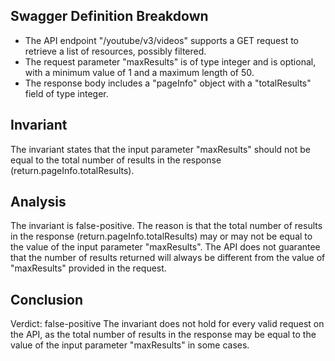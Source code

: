 ## Swagger Definition Breakdown
- The API endpoint "/youtube/v3/videos" supports a GET request to retrieve a list of resources, possibly filtered.
- The request parameter "maxResults" is of type integer and is optional, with a minimum value of 1 and a maximum length of 50.
- The response body includes a "pageInfo" object with a "totalResults" field of type integer.

## Invariant
The invariant states that the input parameter "maxResults" should not be equal to the total number of results in the response (return.pageInfo.totalResults).

## Analysis
The invariant is false-positive. The reason is that the total number of results in the response (return.pageInfo.totalResults) may or may not be equal to the value of the input parameter "maxResults". The API does not guarantee that the number of results returned will always be different from the value of "maxResults" provided in the request.

## Conclusion
Verdict: false-positive
The invariant does not hold for every valid request on the API, as the total number of results in the response may be equal to the value of the input parameter "maxResults" in some cases.
